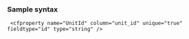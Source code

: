 ### Sample syntax

```lucee
 <cfproperty name="UnitId" column="unit_id" unique="true" fieldtype="id" type="string" />
```
